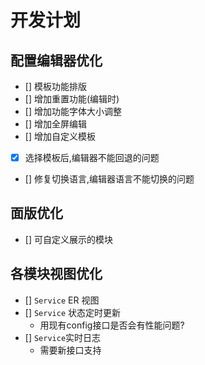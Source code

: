 # 开发计划

## 配置编辑器优化

- [] 模板功能排版
- [] 增加重置功能(编辑时)
- [] 增加功能字体大小调整
- [] 增加全屏编辑
- [] 增加自定义模板
- [x] 选择模板后,编辑器不能回退的问题
- [] 修复切换语言,编辑器语言不能切换的问题

## 面版优化

- [] 可自定义展示的模块

## 各模块视图优化

- [] `Service` ER 视图
- [] `Service` 状态定时更新
  - 用现有config接口是否会有性能问题?
- [] `Service`实时日志
  - 需要新接口支持
